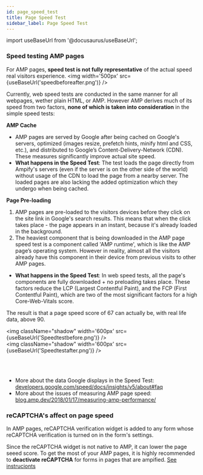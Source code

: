 ```yaml
---
id: page_speed_test
title: Page Speed Test
sidebar_label: Page Speed Test
---
```

import useBaseUrl from '@docusaurus/useBaseUrl'; 

### Speed testing AMP pages
For AMP pages, **speed test is not fully representative** of the actual speed real visitors experience.
<img  width='500px' src={useBaseUrl('speedbeforeafter.png')} />

Currently, web speed tests are conducted in the same manner for all webpages, wether plain HTML, or AMP. However AMP derives much of its speed from two factors, **none of which is taken into consideration** in the simple speed tests:

**AMP Cache**
* AMP pages are served by Google after being cached on Google's servers, optimized (images resize, prefetch hints, minify html and CSS, etc.), and distributed to Google’s Content-Delivery-Network (CDN). These measures significantly improve actual site speed.
* **What happens in the Speed Test**: The test loads the page directly from Ampify's servers (even if the server is on the other side of the world) without usage of the CDN to load the page from a nearby server. The loaded pages are also lacking the added optimization which they undergo when being cached.

**Page Pre-loading**
1. AMP pages are pre-loaded to the visitors devices before they click on the site link in Google's search results. This means that when the click takes place - the page appears in an instant, because it's already loaded in the background.
2. The heaviest component that is being downloaded in the AMP page speed test is a component called 'AMP runtime', which is like the AMP page’s operating system. However in reality, almost all the visitors already have this component in their device from previous visits to other AMP pages.

* **What happens in the Speed Test**: In web speed tests, all the page's components are fully downloaded + no preloading takes place. These factors reduce the LCP (Largest Contentful Paint), and the FCP (First Contentful Paint), which are two of the most significant factors for a high Core-Web-Vitals score.

The result is that a page speed score of 67 can actually be, with real life data, above 90.

<img className="shadow" width='600px' src={useBaseUrl('Speedtestbefore.png')} />
<br/>
<img className="shadow" width='600px' src={useBaseUrl('Speedtestafter.png')} />

<br/><br/>

* More about the data Google displays in the Speed Test: <a href="https://developers.google.com/speed/docs/insights/v5/about#faq" target="_blank">developers.google.com/speed/docs/insights/v5/about#faq</a>
* More about the issues of measuring AMP page speed: <a href="https://blog.amp.dev/2018/01/17/measuring-amp-performance/" target="_blank">blog.amp.dev/2018/01/17/measuring-amp-performance/</a>

### reCAPTCHA's affect on page speed

In AMP pages, reCAPTCHA verification widget is added to any form whose reCAPTCHA verification is turned on in the form's settings.

Since the reCAPTCHA widget is not native to AMP, it can lower the page seeed score. To get the most of your AMP pages, it is highly recommended to **deactivate reCAPTCHA** for forms in pages that are ampified. [See instrucionts](/docs/widgets#contact-form)




  